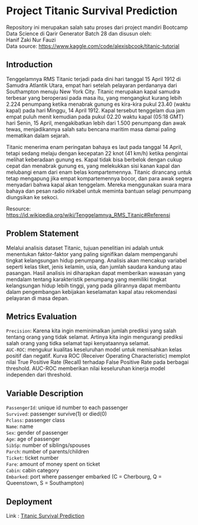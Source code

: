# Project Titanic Survival Prediction
Repository ini merupakan salah satu proses dari project mandiri Bootcamp Data Science di Qarir Generator Batch 28 dan disusun oleh:<br>
Hanif Zaki Nur Fauzi<br>
Data source: https://www.kaggle.com/code/alexisbcook/titanic-tutorial

## Introduction
Tenggelamnya RMS Titanic terjadi pada dini hari tanggal 15 April 1912 di Samudra Atlantik Utara, empat hari setelah pelayaran perdananya dari Southampton menuju New York City. Titanic merupakan kapal samudra terbesar yang beroperasi pada masa itu, yang mengangkut kurang lebih 2.224 penumpang ketika menabrak gunung es kira-kira pukul 23.40 (waktu kapal) pada hari Minggu, 14 April 1912. Kapal tersebut tenggelam dua jam empat puluh menit kemudian pada pukul 02.20 waktu kapal (05:18 GMT) hari Senin, 15 April, mengakibatkan lebih dari 1.500 penumpang dan awak tewas, menjadikannya salah satu bencana maritim masa damai paling mematikan dalam sejarah.

Titanic menerima enam peringatan bahaya es laut pada tanggal 14 April, tetapi sedang melaju dengan kecepatan 22 knot (41 km/h) ketika pengintai melihat keberadaan gunung es. Kapal tidak bisa berbelok dengan cukup cepat dan menabrak gunung es, yang melekukkan sisi kanan kapal dan melubangi enam dari enam belas kompartemennya. Titanic dirancang untuk tetap mengapung jika empat kompartemennya bocor, dan para awak segera menyadari bahwa kapal akan tenggelam. Mereka menggunakan suara mara bahaya dan pesan radio nirkabel untuk meminta bantuan selagi penumpang diungsikan ke sekoci.

Resource: https://id.wikipedia.org/wiki/Tenggelamnya_RMS_Titanic#Referensi

## Problem Statement
Melalui analisis dataset Titanic, tujuan penelitian ini adalah untuk menentukan faktor-faktor yang paling signifikan dalam mempengaruhi tingkat kelangsungan hidup penumpang. Analisis akan mencakup variabel seperti kelas tiket, jenis kelamin, usia, dan jumlah saudara kandung atau pasangan. Hasil analisis ini diharapkan dapat memberikan wawasan yang mendalam tentang karakteristik penumpang yang memiliki tingkat kelangsungan hidup lebih tinggi, yang pada gilirannya dapat membantu dalam pengembangan kebijakan keselamatan kapal atau rekomendasi pelayaran di masa depan.

## Metrics Evaluation<br>
```Precision```: Karena kita ingin meminimalkan jumlah prediksi yang salah tentang orang yang tidak selamat. Artinya kita ingin mengurangi prediksi salah orang yang tidka selamat tapi kenyataannya selamat.<br>
```AUC-ROC```: mengukur kualitas keseluruhan model untuk memisahkan kelas positif dan negatif. Kurva ROC (Receiver Operating Characteristic) memplot nilai True Positive Rate (Recall) terhadap False Positive Rate pada berbagai threshold. AUC-ROC memberikan nilai keseluruhan kinerja model independen dari threshold.

## Variable Description<br>
```PassengerId```: unique id number to each passenger<br>
```Survived```: passenger survive(1) or died(0)<br>
```Pclass```: passenger class<br>
```Name```: name<br>
```Sex```: gender of passenger<br>
```Age```: age of passenger<br>
```SibSp```: number of siblings/spouses<br>
```Parch```: number of parents/children<br>
```Ticket```: ticket number<br>
```Fare```: amount of money spent on ticket<br>
```Cabin```: cabin category<br>
```Embarked```: port where passenger embarked (C = Cherbourg, Q = Queenstown, S = Southampton)<br>

## Deployment
Link : [Titanic Survival Prediction](https://app-titanic-7fmcqhnbcemxds8y28ornq.streamlit.app/)
